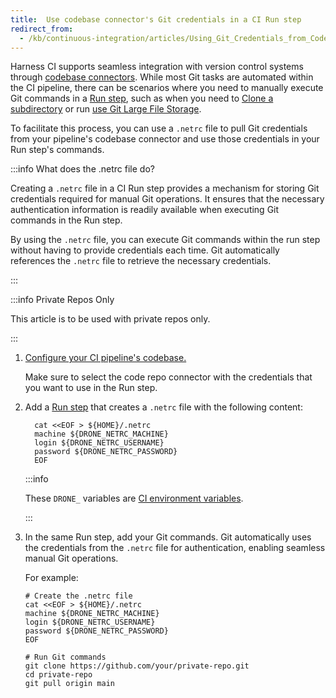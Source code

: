 ```yaml
---
title:  Use codebase connector's Git credentials in a CI Run step
redirect_from:
  - /kb/continuous-integration/articles/Using_Git_Credentials_from_Codebase_Connector_in_CI_Pipelines_Run_Step
---
```


Harness CI supports seamless integration with version control systems through [codebase connectors](https://developer.harness.io/docs/continuous-integration/use-ci/codebase-configuration/create-and-configure-a-codebase). While most Git tasks are automated within the CI pipeline, there can be scenarios where you need to manually execute Git commands in a [Run step](https://developer.harness.io/docs/continuous-integration/use-ci/run-step-settings), such as when you need to [Clone a subdirectory](https://developer.harness.io/docs/continuous-integration/use-ci/codebase-configuration/clone-subdirectory) or run [use Git Large File Storage](https://developer.harness.io/docs/continuous-integration/use-ci/codebase-configuration/gitlfs).

To facilitate this process, you can use a `.netrc` file to pull Git credentials from your pipeline's codebase connector and use those credentials in your Run step's commands.

:::info What does the .netrc file do?

Creating a `.netrc` file in a CI Run step provides a mechanism for storing Git credentials required for manual Git operations. It ensures that the necessary authentication information is readily available when executing Git commands in the Run step.

By using the `.netrc` file, you can execute Git commands within the run step without having to provide credentials each time. Git automatically references the `.netrc` file to retrieve the necessary credentials.

:::


:::info Private Repos Only

This article is to be used with private repos only. 

:::

1. [Configure your CI pipeline's codebase.](https://developer.harness.io/docs/continuous-integration/use-ci/codebase-configuration/create-and-configure-a-codebase)

   Make sure to select the code repo connector with the credentials that you want to use in the Run step.

2. Add a [Run step](https://developer.harness.io/docs/continuous-integration/use-ci/run-step-settings) that creates a `.netrc` file with the following content:

   ```
     cat <<EOF > ${HOME}/.netrc
     machine ${DRONE_NETRC_MACHINE}
     login ${DRONE_NETRC_USERNAME}
     password ${DRONE_NETRC_PASSWORD}
     EOF
   ```

   :::info

   These `DRONE_` variables are [CI environment variables](https://developer.harness.io/docs/continuous-integration/troubleshoot-ci/ci-env-var).

   :::

3. In the same Run step, add your Git commands. Git automatically uses the credentials from the `.netrc` file for authentication, enabling seamless manual Git operations.

   For example:

   ```
   # Create the .netrc file
   cat <<EOF > ${HOME}/.netrc
   machine ${DRONE_NETRC_MACHINE}
   login ${DRONE_NETRC_USERNAME}
   password ${DRONE_NETRC_PASSWORD}
   EOF

   # Run Git commands
   git clone https://github.com/your/private-repo.git
   cd private-repo
   git pull origin main
   ```
